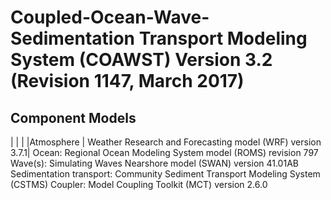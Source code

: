 # Coupled-Ocean-Wave-Sedimentation Transport Modeling System (COAWST) Version 3.2 (Revision 1147, March 2017)

## Component Models

| | |
|Atmosphere | Weather Research and Forecasting model (WRF) version 3.7.1|
Ocean: Regional Ocean Modeling System model (ROMS) revision 797
Wave(s): Simulating Waves Nearshore model (SWAN) version 41.01AB
Sedimentation transport: Community Sediment Transport Modeling System (CSTMS)
Coupler: Model Coupling Toolkit (MCT) version 2.6.0

